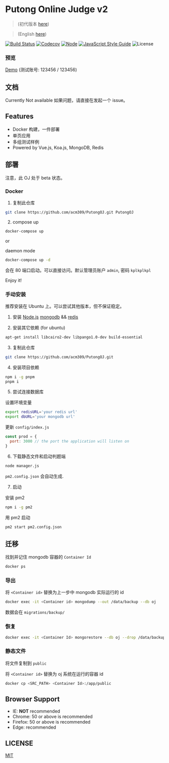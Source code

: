 # Putong Online Judge v2

> (初代版本 [here](https://github.com/acm309/PutongOJ/tree/v1))

> (English [here](./README_en.md))

[![Build Status](https://img.shields.io/github/workflow/status/acm309/PutongOJ/Node.js%20CI?style=flat-square)](https://github.com/acm309/PutongOJ/actions/workflows/test.yml)
[![Codecov](https://img.shields.io/codecov/c/github/acm309/PutongOJ.svg?style=flat-square)](https://codecov.io/gh/acm309/PutongOJ)
[![Node](https://img.shields.io/badge/node-%3E=9.0.0-ff69b4.svg?style=flat-square)](https://nodejs.org/en/download/releases/)
[![JavaScript Style Guide](https://img.shields.io/badge/code_style-standard-brightgreen.svg?style=flat-square)](https://standardjs.com)
![License](https://img.shields.io/badge/license-MIT-green.svg?style=flat-square)

### 预览

[Demo](http://acm.cjlu.edu.cn) (测试账号: 123456 / 123456)

## 文档

Currently Not available
如果问题，请直接在发起一个 issue。

## Features

- Docker 构建，一件部署
- 单页应用
- 多组测试样例
- Powered by Vue.js, Koa.js, MongoDB, Redis

## 部署

注意，此 OJ 处于 beta 状态。

### Docker

1. 复制此仓库

```bash
git clone https://github.com/acm309/PutongOJ.git PutongOJ
```

2. compose up

```bash
docker-compose up
```

or

daemon mode
```bash
docker-compose up -d
```

会在 80 端口启动。可以直接访问。默认管理员账户 `admin`, 密码 `kplkplkpl`

Enjoy it!

### 手动安装

推荐安装在 Ubuntu 上。可以尝试其他版本，但不保证稳定。

1. 安装 [Node.js](https://nodejs.org) [mongodb](https://www.mongodb.com/download-center?jmp=nav#community) && [redis](https://redis.io/)

2. 安装其它依赖 (for ubuntu)

```bash
apt-get install libcairo2-dev libpango1.0-dev build-essential
```

3. 复制此仓库

```bash
git clone https://github.com/acm309/PutongOJ.git
```

4. 安装项目依赖

```bash
npm i -g pnpm
pnpm i
```

5. 尝试连接数据库

设置环境变量

```bash
export redisURL='your redis url'
export dbURL='your mongodb url'
```

更新 `config/index.js`

```js
const prod = {
  port: 3000 // the port the application will listen on
}
```

6. 下载静态文件和启动判题端

```bash
node manager.js
```

`pm2.config.json` 会自动生成.

7. 启动

安装 pm2

```bash
npm i -g pm2
```

用 pm2 启动

```bash
pm2 start pm2.config.json
```

## 迁移

找到并记住 mongodb 容器的 `Container Id`

```bash
docker ps
```

### 导出

将 `<Container id>` 替换为上一步中 mongodb 实际运行的 id

```bash
docker exec -it <Container id> mongodump --out /data/backup --db oj
```

数据会在 `migrations/backup/`

### 恢复

```bash
docker exec -it <Container Id> mongorestore --db oj --drop /data/backup/oj
```

### 静态文件

将文件复制到 `public`

将 `<Container id>` 替换为 oj 系统在运行的容器 id

```bash
docker cp <SRC_PATH> <Container Id>:/app/public
```

## Browser Support

- IE: **NOT** recommended
- Chrome: 50 or above is recommended
- Firefox: 50 or above is recommended
- Edge: recommended

## LICENSE

[MIT](https://github.com/acm309/PutongOJ/blob/master/LICENSE)
